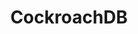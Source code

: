 ---
title: CockroachDB
categories:
  - relational-database
officialPartner:
  name: Cockroach Labs
  url: https://cockroachlabs.com
docs:
  - id: java
    url: https://java.testcontainers.org/modules/databases/cockroachdb/
    maintainer: official
    example: |
      ```java
      var cockroach = new new CockroachContainer(DockerImageName.parse("cockroachdb/cockroach:v22.2.3"));
      cockroach.start();
      ```
  - id: go
    url: https://golang.testcontainers.org/modules/databases/cockroachdb/
    maintainer: core
    example: |
      ```go
      cockroachdbContainer, err := cockroachdb.RunContainer(ctx, testcontainers.WithImage("cockroachdb/cockroach:v22.2.3")
      ```
description: |
  CockroachDB is an open-source, cloud-native, resilient, distributed SQL database.
---